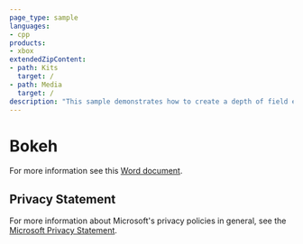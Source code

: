 ```yaml
---
page_type: sample
languages:
- cpp
products:
- xbox
extendedZipContent:
- path: Kits
  target: /
- path: Media
  target: /
description: "This sample demonstrates how to create a depth of field effect using point sprites rendering using DirectX 11 on Xbox One."
---
```


# Bokeh

For more information see this [Word document](https://github.com/microsoft/Xbox-ATG-Samples/blob/master/XDKSamples/Graphics/Bokeh/ReadMe.docx).

## Privacy Statement

For more information about Microsoft's privacy policies in general, see the [Microsoft Privacy Statement](https://privacy.microsoft.com/en-us/privacystatement/).
